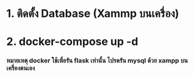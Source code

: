 # 1. ติดตั้ง Database (Xammp บนเครื่อง)

# 2. docker-compose up -d

### หมายเหตุ docker ใช้เพื่อรัน flask เท่านั้น โปรดรัน mysql ด้วย xampp บนเครื่องตนเอง
